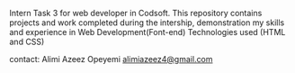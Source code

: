 Intern Task 3 for web developer in Codsoft. This repository contains projects and work completed during the intership, demonstration my skills and experience in Web Development(Font-end) Technologies used (HTML and CSS)

contact: Alimi Azeez Opeyemi alimiazeez4@gmail.com
